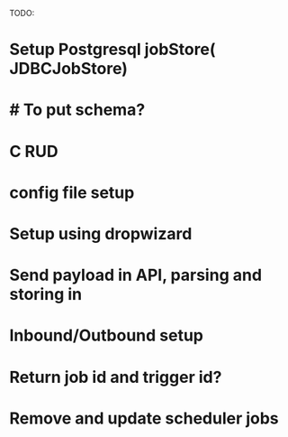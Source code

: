 TODO:
# Setup Postgresql jobStore( JDBCJobStore)
# # To put schema?
# C RUD

# config file setup
# Setup using dropwizard

# Send payload in API, parsing and storing in 

# Inbound/Outbound setup
# Return job id and trigger id?
# Remove and update scheduler jobs
